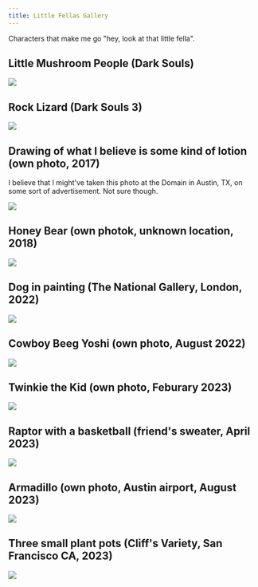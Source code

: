 ```yaml
---
title: Little Fellas Gallery
---
```


Characters that make me go "hey, look at that little fella".

## Little Mushroom People (Dark Souls)
![](https://darksouls.wiki.fextralife.com/file/Dark-Souls/small_mushroom_people_enemy_dark_soul.jpg)

## Rock Lizard (Dark Souls 3)
![](https://darksouls3.wiki.fextralife.com/file/Dark-Souls-3/rock-lizard-enemies-dark-souls-3-wiki-guide.jpg)

## Drawing of what I believe is some kind of lotion (own photo, 2017)

I believe that I might've taken this photo at the Domain in Austin, TX, on some sort of advertisement. Not sure though.

![](https://i.imgur.com/v4WcKEs.png)

## Honey Bear (own photok, unknown location, 2018)

![](https://i.imgur.com/VdpeUrn.png)

## Dog in painting (The National Gallery, London, 2022)
![](https://i.imgur.com/SZsvyJm.png)

## Cowboy Beeg Yoshi (own photo, August 2022)
![](https://i.imgur.com/z2f01NK.png)

## Twinkie the Kid (own photo, Feburary 2023)
![](https://i.imgur.com/NAfrlPk.png)

## Raptor with a basketball (friend's sweater, April 2023)
![](https://i.imgur.com/ZvXYUgv.jpg)

## Armadillo (own photo, Austin airport, August 2023)
![](https://i.imgur.com/RqLeiIB.png)

## Three small plant pots (Cliff's Variety, San Francisco CA, 2023)
![](https://i.imgur.com/TvhvXRg.png)

